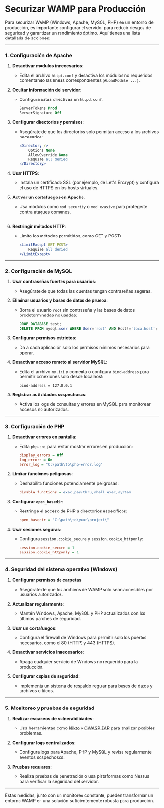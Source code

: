 # Securizar WAMP para Producción

Para securizar WAMP (Windows, Apache, MySQL, PHP) en un entorno de producción, es importante configurar el servidor para reducir riesgos de seguridad y garantizar un rendimiento óptimo. Aquí tienes una lista detallada de acciones:

---

### **1. Configuración de Apache**

1.  **Desactivar módulos innecesarios**:

    -   Edita el archivo `httpd.conf` y desactiva los módulos no requeridos comentando las líneas correspondientes (`#LoadModule ...`).

2.  **Ocultar información del servidor**:

    -   Configura estas directivas en `httpd.conf`:
        ```apache
        ServerTokens Prod
        ServerSignature Off
        ```

3.  **Configurar directorios y permisos**:

    -   Asegúrate de que los directorios solo permitan acceso a los archivos necesarios:
        ```apache
        <Directory />
            Options None
            AllowOverride None
            Require all denied
        </Directory>
        ```

4.  **Usar HTTPS**:

    -   Instala un certificado SSL (por ejemplo, de Let's Encrypt) y configura el uso de HTTPS en los hosts virtuales.
        <br>

5.  **Activar un cortafuegos en Apache**:

    -   Usa módulos como `mod_security` o `mod_evasive` para protegerte contra ataques comunes.

    <br>

6.  **Restringir métodos HTTP**:
    -   Limita los métodos permitidos, como GET y POST:
        ```apache
        <LimitExcept GET POST>
            Require all denied
        </LimitExcept>
        ```

---

### **2. Configuración de MySQL**

1.  **Usar contraseñas fuertes para usuarios**:

    -   Asegúrate de que todas las cuentas tengan contraseñas seguras.

2.  **Eliminar usuarios y bases de datos de prueba**:

    -   Borra el usuario `root` sin contraseña y las bases de datos predeterminadas no usadas:
        ```sql
        DROP DATABASE test;
        DELETE FROM mysql.user WHERE User='root' AND Host!='localhost';
        ```

3.  **Configurar permisos estrictos**:

    -   Da a cada aplicación solo los permisos mínimos necesarios para operar.

4.  **Desactivar acceso remoto al servidor MySQL**:

    -   Edita el archivo `my.ini` y comenta o configura `bind-address` para permitir conexiones solo desde localhost:
        ```
        bind-address = 127.0.0.1
        ```

5.  **Registrar actividades sospechosas**:
    -   Activa los logs de consultas y errores en MySQL para monitorear accesos no autorizados.

---

### **3. Configuración de PHP**

1. **Desactivar errores en pantalla**:

    - Edita `php.ini` para evitar mostrar errores en producción:
        ```ini
        display_errors = Off
        log_errors = On
        error_log = "C:\path\to\php-error.log"
        ```

2. **Limitar funciones peligrosas**:

    - Deshabilita funciones potencialmente peligrosas:
        ```ini
        disable_functions = exec,passthru,shell_exec,system
        ```

3. **Configurar `open_basedir`**:

    - Restringe el acceso de PHP a directorios específicos:
        ```ini
        open_basedir = "C:\path\to\your\project\"
        ```

4. **Usar sesiones seguras**:
    - Configura `session.cookie_secure` y `session.cookie_httponly`:
        ```ini
        session.cookie_secure = 1
        session.cookie_httponly = 1
        ```

---

### **4. Seguridad del sistema operativo (Windows)**

1. **Configurar permisos de carpetas**:

    - Asegúrate de que los archivos de WAMP solo sean accesibles por usuarios autorizados.

2. **Actualizar regularmente**:

    - Mantén Windows, Apache, MySQL y PHP actualizados con los últimos parches de seguridad.

3. **Usar un cortafuegos**:

    - Configura el firewall de Windows para permitir solo los puertos necesarios, como el 80 (HTTP) y 443 (HTTPS).

4. **Desactivar servicios innecesarios**:

    - Apaga cualquier servicio de Windows no requerido para la producción.

5. **Configurar copias de seguridad**:
    - Implementa un sistema de respaldo regular para bases de datos y archivos críticos.

---

### **5. Monitoreo y pruebas de seguridad**

1. **Realizar escaneos de vulnerabilidades**:

    - Usa herramientas como [Nikto](https://cirt.net/Nikto2) o [OWASP ZAP](https://www.zaproxy.org/) para analizar posibles problemas.

2. **Configurar logs centralizados**:

    - Configura logs para Apache, PHP y MySQL y revisa regularmente eventos sospechosos.

3. **Pruebas regulares**:
    - Realiza pruebas de penetración o usa plataformas como Nessus para verificar la seguridad del servidor.

---

Estas medidas, junto con un monitoreo constante, pueden transformar un entorno WAMP en una solución suficientemente robusta para producción.

